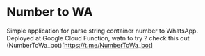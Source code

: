 # Number to WA

Simple application for parse string container number to WhatsApp. Deployed at Google Cloud Function, watn to try ? check this out (NumberToWa_bot)[https://t.me/NumberToWa_bot]
